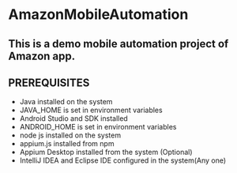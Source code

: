# AmazonMobileAutomation
## This is a demo mobile automation project of Amazon app.

## PREREQUISITES

- Java installed on the system
- JAVA_HOME is set in environment variables
- Android Studio and SDK installed
- ANDROID_HOME is set in environment variables
- node js installed on the system
- appium.js installed from npm
- Appium Desktop installed from the system (Optional)
- IntelliJ IDEA  and Eclipse IDE configured in the system(Any one)





